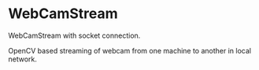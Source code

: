 # WebCamStream
WebCamStream with socket connection.


OpenCV based streaming of webcam from one machine to another in local network.
